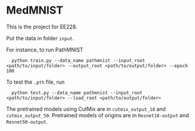 # MedMNIST 

  This is the project for EE228.

  Put the data in folder `input`.
  
  For instance, to run PathMNIST
  
      python train.py --data_name pathmnist --input_root <path/to/input/folder> --output_root <path/to/output/folder> --epoch 100 
  
  To test the `.pth` file, run

      python test.py --data_name pathmnist --input_root <path/to/input/folder> --load_root <path/to/output/folder>  

  The pretrained models using CutMix are in `cutmix_output_18` and `cutmix_output_50`. Pretrained models of origins are in `Resnet18-output` and `Resnet50-output`.


